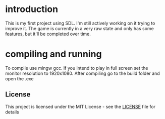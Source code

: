 # introduction 
This is my first project using SDL. I'm still actively working on it trying to improve it. The game is currently in a very raw state and only has some features, but it'll be completed over time.

# compiling and running 
To compile use mingw gcc. If you intend to play in full screen set the monitor resolution to 1920x1080. After compiling go to the build folder and open the .exe

## License

This project is licensed under the MIT License - see the [LICENSE](LICENSE) file for details

